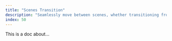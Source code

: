 ```yaml
---
title: "Scenes Transition"
description: "Seamlessly move between scenes, whether transitioning from a title screen to a level or from one level to another. Customize the transition effects to match your game’s aesthetic."
index: 50
---
```


This is a doc about...
